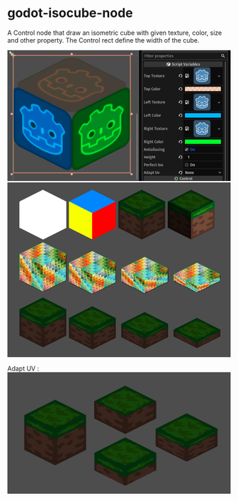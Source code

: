 # godot-isocube-node

A Control node that draw an isometric cube with given texture, color, size and other property.
The Control rect define the width of the cube.

![GitHub Logo](/screenshot01.png)
![GitHub Logo](/screenshot02.png)

Adapt UV :
![GitHub Logo](/screenshot03.png)
